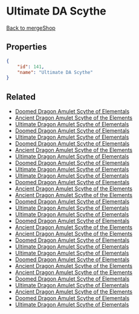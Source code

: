 # Ultimate DA Scythe

<no description available>

[Back to mergeShop](../merge-shops.md)

## Properties

```json
{
    "id": 141,
    "name": "Ultimate DA Scythe"
}
```

## Related

- [Doomed Dragon Amulet Scythe of Elementals](../items/18173-doomed-dragon-amulet-scythe-of-elementals.md)
- [Ancient Dragon Amulet Scythe of the Elements](../items/18182-ancient-dragon-amulet-scythe-of-the-elements.md)
- [Ultimate Dragon Amulet Scythe of Elementals](../items/18225-ultimate-dragon-amulet-scythe-of-elementals.md)
- [Doomed Dragon Amulet Scythe of Elementals](../items/17303-doomed-dragon-amulet-scythe-of-elementals.md)
- [Ultimate Dragon Amulet Scythe of Elementals](../items/17307-ultimate-dragon-amulet-scythe-of-elementals.md)
- [Doomed Dragon Amulet Scythe of Elementals](../items/15952-doomed-dragon-amulet-scythe-of-elementals.md)
- [Ancient Dragon Amulet Scythe of the Elements](../items/18181-ancient-dragon-amulet-scythe-of-the-elements.md)
- [Ultimate Dragon Amulet Scythe of Elementals](../items/9948-ultimate-dragon-amulet-scythe-of-elementals.md)
- [Doomed Dragon Amulet Scythe of Elementals](../items/15951-doomed-dragon-amulet-scythe-of-elementals.md)
- [Ultimate Dragon Amulet Scythe of Elementals](../items/9947-ultimate-dragon-amulet-scythe-of-elementals.md)
- [Ultimate Dragon Amulet Scythe of Elementals](../items/9946-ultimate-dragon-amulet-scythe-of-elementals.md)
- [Doomed Dragon Amulet Scythe of Elementals](../items/15950-doomed-dragon-amulet-scythe-of-elementals.md)
- [Ancient Dragon Amulet Scythe of the Elements](../items/18180-ancient-dragon-amulet-scythe-of-the-elements.md)
- [Ancient Dragon Amulet Scythe of the Elements](../items/18179-ancient-dragon-amulet-scythe-of-the-elements.md)
- [Doomed Dragon Amulet Scythe of Elementals](../items/15949-doomed-dragon-amulet-scythe-of-elementals.md)
- [Ultimate Dragon Amulet Scythe of Elementals](../items/9945-ultimate-dragon-amulet-scythe-of-elementals.md)
- [Ultimate Dragon Amulet Scythe of Elementals](../items/9944-ultimate-dragon-amulet-scythe-of-elementals.md)
- [Doomed Dragon Amulet Scythe of Elementals](../items/15948-doomed-dragon-amulet-scythe-of-elementals.md)
- [Ancient Dragon Amulet Scythe of the Elements](../items/18178-ancient-dragon-amulet-scythe-of-the-elements.md)
- [Ancient Dragon Amulet Scythe of the Elements](../items/18177-ancient-dragon-amulet-scythe-of-the-elements.md)
- [Doomed Dragon Amulet Scythe of Elementals](../items/15947-doomed-dragon-amulet-scythe-of-elementals.md)
- [Ultimate Dragon Amulet Scythe of Elementals](../items/9943-ultimate-dragon-amulet-scythe-of-elementals.md)
- [Ultimate Dragon Amulet Scythe of Elementals](../items/9942-ultimate-dragon-amulet-scythe-of-elementals.md)
- [Doomed Dragon Amulet Scythe of Elementals](../items/15946-doomed-dragon-amulet-scythe-of-elementals.md)
- [Ancient Dragon Amulet Scythe of the Elements](../items/18176-ancient-dragon-amulet-scythe-of-the-elements.md)
- [Ancient Dragon Amulet Scythe of the Elements](../items/18175-ancient-dragon-amulet-scythe-of-the-elements.md)
- [Doomed Dragon Amulet Scythe of Elementals](../items/15945-doomed-dragon-amulet-scythe-of-elementals.md)
- [Ultimate Dragon Amulet Scythe of Elementals](../items/9941-ultimate-dragon-amulet-scythe-of-elementals.md)
- [Ancient Dragon Amulet Scythe of the Elements](../items/18174-ancient-dragon-amulet-scythe-of-the-elements.md)
- [Doomed Dragon Amulet Scythe of Elementals](../items/15944-doomed-dragon-amulet-scythe-of-elementals.md)
- [Ultimate Dragon Amulet Scythe of Elementals](../items/9940-ultimate-dragon-amulet-scythe-of-elementals.md)

